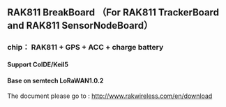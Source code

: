 ## RAK811 BreakBoard （For RAK811 TrackerBoard and RAK811 SensorNodeBoard）
### chip： RAK811 + GPS + ACC + charge battery
#### Support CoIDE/Keil5 
#### Base on semtech LoRaWAN1.0.2

The document please go to : http://www.rakwireless.com/en/download
